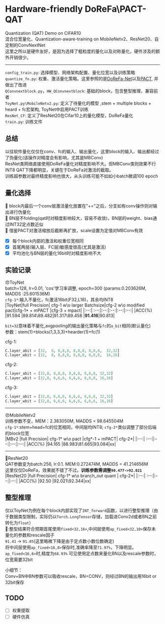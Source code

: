 # Hardware-friendly DoReFa\PACT-QAT 
Quantization (QAT) Demo on CIFAR10   
混合位宽量化、Quantization-aware-training on MobileNetv2、ResNet20、自定制的ConvNextNet    
这里之所以是硬件友好，是因为选择了粗粒度的量化以及对称量化，硬件涉及的额外开销很少。  


----

``config_train.py``: 选择模型、网络架构配置、量化位宽以及训练策略  
``quantize_fn.py``: 权重、激活量化策略。这里参照的是[DoReFa-Net](https://arxiv.org/abs/1606.06160)以及[PACT](https://arxiv.org/abs/1805.06085), 并做出了改进  
``QConvnextblock.py``，```HW_QConvnextblock```: 基础的block，包含整型推理，兼容前者  
``ToyNet.py\MobileNetv2.py``: 定义了待量化的模型 ,stem + multiple blocks + heard + fc宏架构, ToyNet中启用PACT训练  
``ResNet_CF``: 定义了ResNet20在Cifar10上的量化模型，DoReFa量化     
``train.py``:  训练文件  
## 总结
以往软件量化仅仅在conv、fc的输入、输出量化，这里block的输入、输出都经过了伪量化(该操作对精度会有影响，尤其是MBConv)   
ResNet类网络直接使用DoReFa量化对精度影响不大。但MBConv类则效果不行INT8 QAT下降都明显，关键在于DoReFa对激活的截取。  
训练超参数对最终精度影响也很大，从头训练可能不如如小batch微调100 epoch

## 量化选择
:gift_heart:  block内最后一个conv层激活量化放置在"+="之后，分支如有conv操作则对输出进行伪量化  
:black_heart: BN层不folding(qat时对精度影响较大，容易不收敛)，BN层的weight、bias通过INT32定点数近似  
:black_heart: 借鉴PACT对激活缩放后截断再扩放，scale设置为定值对MBConv有效

- [x] 每个block内部的激活和权重位宽相同
- [x] 首尾两层(输入层、FC层)敏感度很高(尤其是激活)
- [x] 平均池化与BN层的量化16bit时对精度影响不大

## 实验记录
😠ToyNet  
batch=128, lr=0.01, 'cos'学习率调整, epoch=300 (params:0.203626M, MADDS :25.601536M)   
```cfg-1*```:输入不量化，fc激活16bit(F32,L16)，其余均INT8  
|ToyNet|full Precision| cfg-1 w\o larger Batchsize|cfg-2 w\o modified pact|cfg-1* + mPACT |cfg-3 + mpact|
|:--:| :--:|:--:|:--:|:--:|:--:|
|ACC(%) |91.594 |89.814\89.482|91.317\89.458 |**91.416**|90.813|

```bit=32```意味着不量化,avgpooling的输出量化策略与``fc``的``a_bit``相同(默认量化)  
参数：stem(1)+blocks(1,3,3,3)+hearder(1)+fc(1)  

cfg-1:  
```python
C.layer_abit = [32,  8, 8,8,8, 8,8,8, 8,8,8,  32,32]
C.layer_wbit = [32,  8, 8,8,8, 8,8,8, 8,8,8,  16,16]
```
cfg-2:  
```python
C.layer_abit = [32,8, 8,8,8, 8,8,8, 8,8,8, 32,32]
C.layer_wbit = [32,8, 6,6,6, 6,6,6, 8,8,8, 16,16]
```
cfg-3:  
```python
C.layer_abit = [32,8, 6,6,6, 6,6,6, 6,6,6, 32,32]
C.layer_wbit = [32,8, 6,6,6, 6,6,6, 6,6,6, 16,16]
```
----
😠MobileNetv2  
训练参数不变，MEM：2.383050M, MADDS = 98.645504M   
``cfg-1*``:stem+head+fc的位宽相同，中间层均INT8; ``cfg-2*``类似调整了部分后端的block位宽   
|MBv2 |full Precision| cfg-1* w\o pact |cfg*-1 + mPACT| cfg-2*|
|:--:| :--:|:--:|:--:|:--:|
|ACC(%) |94.165 |88.983\81.665|93.084|xx|


----
:rocket:ResNet20   
QAT参数变为batch:256, lr:0.1. MEM:0.272474M, MADDS = 41.214656M    
这里仅仅DoReFa，效果就不错了不过。**训练参数需调整```90.477->92.021```**
|ResNet20 |full Precision| cfg-1* w\o branch_out quant | cfg-2*|
|:--:| :--:|:--:|:--:|
|ACC(%) |92.50 |92.021\92.344|xx|
## 整型推理
仅以ToyNet为例在每个block内部实现了```INT_forward```函数，以进行整型推理（由于数据类型限制，实际仍以```Torch.LongTensor```存储，加载进Conv2d或者BN之前转化为```float```）   
🙂:整型结果符合预期首尾使用```fixed<32,16>```,中间层使用```ap_fixed<32,10>```保存未量化的参数和rescale因子   
```91.41``` -> ```91.05```(这里略微下降是由于定点数小数位数确定)  
将中间层使用```ap_fixed<16,8>```保存时,准确率降至```71.97%```，下降明显。  
```ap_fixed<16,6>```时,精度为```68.93%```
可见使用定点数来量化BN以及rescale参数时，位宽需要32bit

小细节：  
Conv+BN中BN参数可以吸收rescale，BN+CONV，则经过BN的输出用16bit or 32bit保存
## TODO
- [ ] 权重提取
- [ ] 硬件仿真
